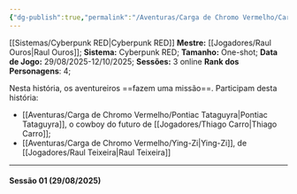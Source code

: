 ```yaml
---
{"dg-publish":true,"permalink":"/Aventuras/Carga de Chromo Vermelho/Carga de Chromo Vermelho/","noteIcon":"","created":"2025-10-13T17:42:08.912-03:00"}
---
```


[[Sistemas/Cyberpunk RED\|Cyberpunk RED]]
**Mestre:** [[Jogadores/Raul Ouros\|Raul Ouros]];
**Sistema:**  Cyberpunk RED;
**Tamanho:** One-shot;
**Data de Jogo:** 29/08/2025-12/10/2025;
**Sessões:** 3 online
**Rank dos Personagens**: 4;

Nesta história, os aventureiros ==fazem uma missão==.
Participam desta história:
- [[Aventuras/Carga de Chromo Vermelho/Pontiac Tataguyra\|Pontiac Tataguyra]], o cowboy do futuro de [[Jogadores/Thiago Carro\|Thiago Carro]];
- [[Aventuras/Carga de Chromo Vermelho/Ying-Zi\|Ying-Zi]], de [[Jogadores/Raul Teixeira\|Raul Teixeira]]

---
#### Sessão 01 (29/08/2025)
